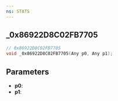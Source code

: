 ```yaml
---
ns: STATS
---
```

## _0x86922D8C02FB7705

```c
// 0x86922D8C02FB7705
void _0x86922D8C02FB7705(Any p0, Any p1);
```

## Parameters
* **p0**:
* **p1**:
